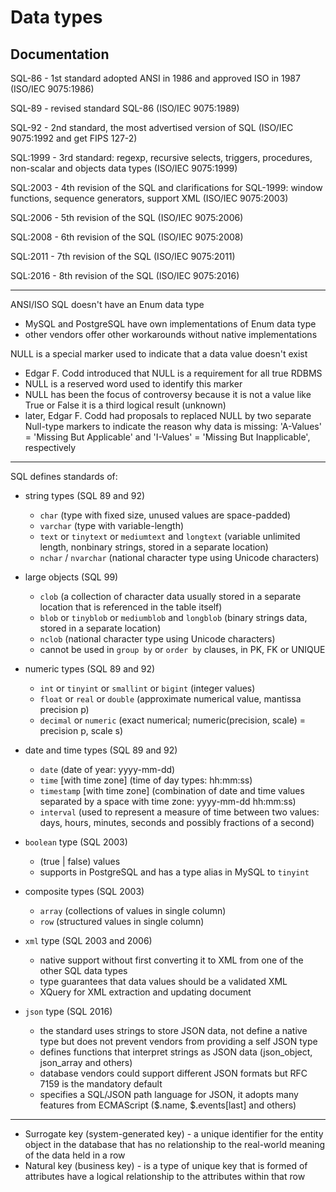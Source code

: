 Data types
=======

## Documentation

SQL-86 - 1st standard adopted ANSI in 1986 and approved ISO in 1987 (ISO/IEC 9075:1986)

SQL-89 - revised standard SQL-86 (ISO/IEC 9075:1989)

SQL-92 - 2nd standard, the most advertised version of SQL (ISO/IEC 9075:1992 and get FIPS 127-2)

SQL:1999 - 3rd standard: regexp, recursive selects, triggers, procedures, non-scalar and objects data types (ISO/IEC 9075:1999)

SQL:2003 - 4th revision of the SQL and clarifications for SQL-1999: window functions, sequence generators, support XML (ISO/IEC 9075:2003)

SQL:2006 - 5th revision of the SQL (ISO/IEC 9075:2006)

SQL:2008 - 6th revision of the SQL (ISO/IEC 9075:2008)

SQL:2011 - 7th revision of the SQL (ISO/IEC 9075:2011)

SQL:2016 - 8th revision of the SQL (ISO/IEC 9075:2016)

---


ANSI/ISO SQL doesn't have an Enum data type
 - MySQL and PostgreSQL have own implementations of Enum data type
 - other vendors offer other workarounds without native implementations

NULL is a special marker used to indicate that a data value doesn't exist
 - Edgar F. Codd introduced that NULL is a requirement for all true RDBMS
 - NULL is a reserved word used to identify this marker
 - NULL has been the focus of controversy because it is not a value like True or False it is a third logical result (unknown)
 - later, Edgar F. Codd had proposals to replaced NULL by two separate Null-type markers to indicate the reason why data is missing: 'A-Values' = 'Missing But Applicable' and  'I-Values' = 'Missing But Inapplicable', respectively


---


SQL defines standards of:
 - string types (SQL 89  and 92)
     - `char` (type with fixed size, unused values are space-padded)
     - `varchar` (type with variable-length)
     - `text` or `tinytext` or `mediumtext` and `longtext` (variable unlimited length, nonbinary strings, stored in a separate location)
     - `nchar` / `nvarchar` (national character type using Unicode characters)

 - large objects (SQL 99)
     - `clob` (a collection of character data usually stored in a separate location that is referenced in the table itself)
     - `blob` or `tinyblob` or `mediumblob` and `longblob` (binary strings data, stored in a separate location)
     - `nclob` (national character type using Unicode characters)
     - cannot be used in `group by` or `order by` clauses, in PK, FK or UNIQUE

 - numeric types (SQL 89 and 92)
     - `int` or `tinyint` or `smallint` or `bigint` (integer values)
     - `float` or `real` or `double` (approximate numerical value, mantissa precision p)
     - `decimal` or `numeric` (exact numerical; numeric(precision, scale) = precision p, scale s)

 - date and time types (SQL 89 and 92)
     - `date` (date of year: yyyy-mm-dd)
     - `time` [with time zone] (time of day types: hh:mm:ss)
     - `timestamp` [with time zone] (combination of date and time values separated by a space with time zone: yyyy-mm-dd hh:mm:ss)
     - `interval` (used to represent a measure of time between two values: days, hours, minutes, seconds and possibly fractions of a second)

 - `boolean` type (SQL 2003)
     - (true | false) values
     - supports in PostgreSQL and has a type alias in MySQL to `tinyint`

 - composite types (SQL 2003)
     - `array` (collections of values in single column)
     - `row` (structured values in single column)

 - `xml` type (SQL 2003 and 2006)
     - native support without first converting it to XML from one of the other SQL data types
     - type guarantees that data values should be a validated XML
     - XQuery for XML extraction and updating document

 - `json` type (SQL 2016)
     - the standard uses strings to store JSON data, not define a native type but does not prevent vendors from providing a self JSON type
     - defines functions that interpret strings as JSON data (json_object, json_array and others)
     - database vendors could support different JSON formats but RFC 7159 is the mandatory default
     - specifies a SQL/JSON path language for JSON, it adopts many features from ECMAScript ($.name, $.events[last] and others)


---


 - Surrogate key (system-generated key) - a unique identifier for the entity object in the database that has no relationship to the real-world meaning of the data held in a row
 - Natural key (business key) - is a type of unique key that is formed of attributes have a logical relationship to the attributes within that row

